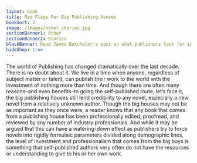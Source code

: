 ```yaml
---
layout: book
title: Red Flags For Big Publishing Houses
bookSort: 2
image: /images/other_stories.jpg
sectionBanner1: Other
sectionBanner2: Stories
blackBanner: Read James Batchelor's post on what publishers look for in manuscripts.
hideShop: true
---
```

The world of Publishing has changed dramatically over the last decade. There is no doubt about it. We live in a time when anyone, regardless of subject matter or talent, can publish their work to the world with the investment of nothing more than time. And though there are often many reasons–and even benefits–to going the self-published route, let’s face it, the big publishing houses still lend credibility to any novel, especially a new novel from a relatively unknown author. Though the big houses may not be as important as they once were, a reader knows that any book that comes from a publishing house has been professionally edited, proofread, and reviewed by any number of industry professionals. And while it may be argued that this can have a watering-down effect as publishers try to force novels into rigidly formulaic parameters divided along demographic lines, the level of investment and professionalism that comes from the big boys is something that self-published authors very often do not have the resources or understanding to give to his or her own work.
